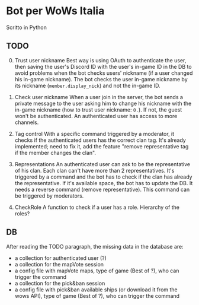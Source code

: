 # Bot per WoWs Italia
Scritto in Python

## TODO

0. Trust user nickname
Best way is using OAuth to authenticate the user, then saving the user's Discord ID with the user's in-game ID in the DB to avoid problems when the bot checks users' nickname (if a user changed his in-game nickname). The bot checks the user in-game nickname by its nickname (`member.display_nick`) and not the in-game ID.

1. Check user nickname
When a user join in the server, the bot sends a private message to the user asking him to change his nickname with the in-game nickname (how to trust user nickname: `0.`). If not, the guest won't be authenticated. An authenticated user has access to more channels.

2. Tag control
With a specific command triggered by a moderator, it checks if the authenticated users has the correct clan tag.
It's already implemented; need to fix it, add the feature "remove representative tag if the member changes the clan".

3. Representations
An authenticated user can ask to be the representative of his clan. Each clan can't have more than 2 representatives. It's triggered by a command and the bot has to check if the clan has already the representative.
If it's available space, the bot has to update the DB.
It needs a reverse command (remove representative). This command can be triggered by moderators.

6. CheckRole
A function to check if a user has a role. Hierarchy of the roles?

## DB
After reading the TODO paragraph, the missing data in the database are:
- a collection for authenticated user (?)
- a collection for the mapVote session
- a config file with mapVote maps, type of game (Best of ?), who can trigger the command
- a collection for the pick&ban session
- a config file with pick&ban available ships (or download it from the wows API), type of game (Best of ?), who can trigger the command